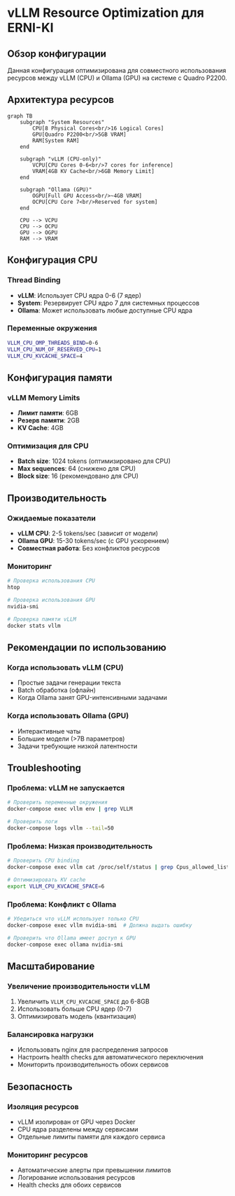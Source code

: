 # vLLM Resource Optimization для ERNI-KI

## Обзор конфигурации

Данная конфигурация оптимизирована для совместного использования ресурсов между vLLM (CPU) и Ollama (GPU) на системе с Quadro P2200.

## Архитектура ресурсов

```mermaid
graph TB
    subgraph "System Resources"
        CPU[8 Physical Cores<br/>16 Logical Cores]
        GPU[Quadro P2200<br/>5GB VRAM]
        RAM[System RAM]
    end
    
    subgraph "vLLM (CPU-only)"
        VCPU[CPU Cores 0-6<br/>7 cores for inference]
        VRAM[4GB KV Cache<br/>6GB Memory Limit]
    end
    
    subgraph "Ollama (GPU)"
        OGPU[Full GPU Access<br/>~4GB VRAM]
        OCPU[CPU Core 7<br/>Reserved for system]
    end
    
    CPU --> VCPU
    CPU --> OCPU
    GPU --> OGPU
    RAM --> VRAM
```

## Конфигурация CPU

### Thread Binding
- **vLLM**: Использует CPU ядра 0-6 (7 ядер)
- **System**: Резервирует CPU ядро 7 для системных процессов
- **Ollama**: Может использовать любые доступные CPU ядра

### Переменные окружения
```bash
VLLM_CPU_OMP_THREADS_BIND=0-6
VLLM_CPU_NUM_OF_RESERVED_CPU=1
VLLM_CPU_KVCACHE_SPACE=4
```

## Конфигурация памяти

### vLLM Memory Limits
- **Лимит памяти**: 6GB
- **Резерв памяти**: 2GB
- **KV Cache**: 4GB

### Оптимизация для CPU
- **Batch size**: 1024 tokens (оптимизировано для CPU)
- **Max sequences**: 64 (снижено для CPU)
- **Block size**: 16 (рекомендовано для CPU)

## Производительность

### Ожидаемые показатели
- **vLLM CPU**: 2-5 tokens/sec (зависит от модели)
- **Ollama GPU**: 15-30 tokens/sec (с GPU ускорением)
- **Совместная работа**: Без конфликтов ресурсов

### Мониторинг
```bash
# Проверка использования CPU
htop

# Проверка использования GPU
nvidia-smi

# Проверка памяти vLLM
docker stats vllm
```

## Рекомендации по использованию

### Когда использовать vLLM (CPU)
- Простые задачи генерации текста
- Batch обработка (офлайн)
- Когда Ollama занят GPU-интенсивными задачами

### Когда использовать Ollama (GPU)
- Интерактивные чаты
- Большие модели (>7B параметров)
- Задачи требующие низкой латентности

## Troubleshooting

### Проблема: vLLM не запускается
```bash
# Проверить переменные окружения
docker-compose exec vllm env | grep VLLM

# Проверить логи
docker-compose logs vllm --tail=50
```

### Проблема: Низкая производительность
```bash
# Проверить CPU binding
docker-compose exec vllm cat /proc/self/status | grep Cpus_allowed_list

# Оптимизировать KV cache
export VLLM_CPU_KVCACHE_SPACE=6
```

### Проблема: Конфликт с Ollama
```bash
# Убедиться что vLLM использует только CPU
docker-compose exec vllm nvidia-smi  # Должна выдать ошибку

# Проверить что Ollama имеет доступ к GPU
docker-compose exec ollama nvidia-smi
```

## Масштабирование

### Увеличение производительности vLLM
1. Увеличить `VLLM_CPU_KVCACHE_SPACE` до 6-8GB
2. Использовать больше CPU ядер (0-7)
3. Оптимизировать модель (квантизация)

### Балансировка нагрузки
- Использовать nginx для распределения запросов
- Настроить health checks для автоматического переключения
- Мониторить производительность обоих сервисов

## Безопасность

### Изоляция ресурсов
- vLLM изолирован от GPU через Docker
- CPU ядра разделены между сервисами
- Отдельные лимиты памяти для каждого сервиса

### Мониторинг ресурсов
- Автоматические алерты при превышении лимитов
- Логирование использования ресурсов
- Health checks для обоих сервисов
